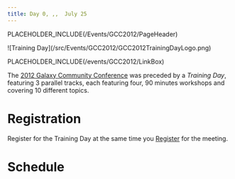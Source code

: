 ```yaml
---
title: Day 0, ,,  July 25
---
```

PLACEHOLDER_INCLUDE(/Events/GCC2012/PageHeader)

<div class='left'>![Training Day](/src/Events/GCC2012/GCC2012TrainingDayLogo.png)</div>



PLACEHOLDER_INCLUDE(/events/GCC2012/LinkBox)

The [2012 Galaxy Community Conference](../) was preceded by a *Training Day*, featuring 3 parallel tracks, each featuring four, 90 minutes workshops and covering 10 different topics.

# Registration

Register for the Training Day at the same time you [Register](/src/Events/GCC2012/Register/index.md) for the meeting.  

# Schedule

